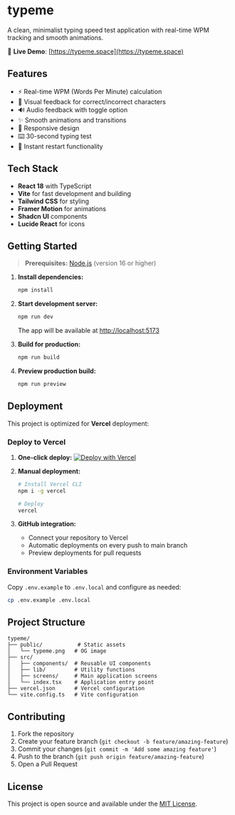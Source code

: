 # typeme

A clean, minimalist typing speed test application with real-time WPM tracking and smooth animations.

🚀 **Live Demo**: [https://typeme.space](https://typeme.space)

## Features

- ⚡ Real-time WPM (Words Per Minute) calculation
- 🎯 Visual feedback for correct/incorrect characters
- 🔊 Audio feedback with toggle option
- ✨ Smooth animations and transitions
- 📱 Responsive design
- ⌨️ 30-second typing test
- 🔄 Instant restart functionality

## Tech Stack

- **React 18** with TypeScript
- **Vite** for fast development and building
- **Tailwind CSS** for styling
- **Framer Motion** for animations
- **Shadcn UI** components
- **Lucide React** for icons

## Getting Started

> **Prerequisites:**
> [Node.js](https://nodejs.org/en/) (version 16 or higher)

1. **Install dependencies:**
   ```bash
   npm install
   ```

2. **Start development server:**
   ```bash
   npm run dev
   ```
   
   The app will be available at [http://localhost:5173](http://localhost:5173)

3. **Build for production:**
   ```bash
   npm run build
   ```

4. **Preview production build:**
   ```bash
   npm run preview
   ```

## Deployment

This project is optimized for **Vercel** deployment:

### Deploy to Vercel

1. **One-click deploy:**
   [![Deploy with Vercel](https://vercel.com/button)](https://vercel.com/new/clone?repository-url=https://github.com/yourusername/typeme)

2. **Manual deployment:**
   ```bash
   # Install Vercel CLI
   npm i -g vercel
   
   # Deploy
   vercel
   ```

3. **GitHub integration:**
   - Connect your repository to Vercel
   - Automatic deployments on every push to main branch
   - Preview deployments for pull requests

### Environment Variables

Copy `.env.example` to `.env.local` and configure as needed:

```bash
cp .env.example .env.local
```

## Project Structure

```
typeme/
├── public/           # Static assets
│   └── typeme.png   # OG image
├── src/
│   ├── components/  # Reusable UI components
│   ├── lib/         # Utility functions
│   ├── screens/     # Main application screens
│   └── index.tsx    # Application entry point
├── vercel.json      # Vercel configuration
└── vite.config.ts   # Vite configuration
```

## Contributing

1. Fork the repository
2. Create your feature branch (`git checkout -b feature/amazing-feature`)
3. Commit your changes (`git commit -m 'Add some amazing feature'`)
4. Push to the branch (`git push origin feature/amazing-feature`)
5. Open a Pull Request

## License

This project is open source and available under the [MIT License](LICENSE).
